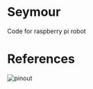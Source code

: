 Seymour
=======

Code for raspberry pi robot


References
==========

![pinout](http://www.raspberrypi.org/documentation/usage/gpio/images/basic-gpio-layout.png "Pi Pinout")
